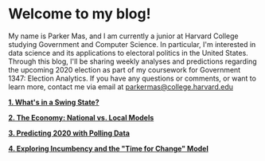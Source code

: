 # Welcome to my blog!

My name is Parker Mas, and I am currently a junior at Harvard College studying Government and Computer Science. In particular, I'm interested in data science and its applications to electoral politics in the United States. Through this blog, I'll be sharing weekly analyses and predictions regarding the upcoming 2020 election as part of my coursework for Government 1347: Election Analytics. If you have any questions or comments, or want to learn more, contact me via email at [parkermas@college.harvard.edu](parkermas@college.harvard.edu)






**[1. What's in a Swing State?](https://parkermas.github.io/gov1347-blog/09-13)**

**[2. The Economy: National vs. Local Models](https://parkermas.github.io/gov1347-blog/09-19)**

**[3. Predicting 2020 with Polling Data](https://parkermas.github.io/gov1347-blog/09-26)**

**[4. Exploring Incumbency and the "Time for Change" Model](https://parkermas.github.io/gov1347-blog/10-03)**
